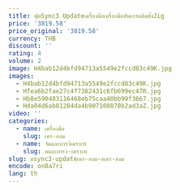 ```yaml
---
title: ฟุตSync3 Updateเครื่องมือเครื่องมืออัพเกรดติดตั้งJig
price: '3819.58'
price_original: '3819.58'
currency: THB
discount: ''
rating: 4
volume: 2
image: H4bab12d4bfd94713a5549e2fccd83c49K.jpg
images:
  - H4bab12d4bfd94713a5549e2fccd83c49K.jpg
  - Hfea6b2fae27c4f7382431c6fb699ec47R.jpg
  - Hb8e590483116468eb75caa40bb99f3667.jpg
  - Hda04d6ab81284da4b907108870b2ad3aZ.jpg
video: ''
categories:
  - name: เครื่องมือ
    slug: เคร-องม
  - name: วัดและการวิเคราะห์
    slug: ดและการว-เคราะห
slug: ตsync3-updateเคร-องม-อเคร-องม
encode: on8a7ri
lang: th
---
```

  